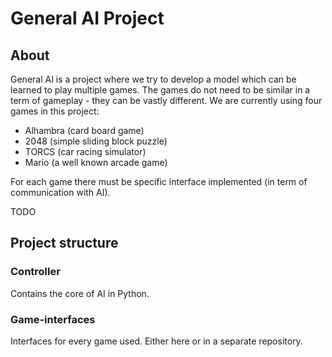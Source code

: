 # General AI Project
## About
General AI is a project where we try to develop a model which can be learned to play multiple games. The games
do not need to be similar in a term of gameplay - they can be vastly different. We are currently using four
games in this project:
* Alhambra (card board game)
* 2048 (simple sliding block puzzle)
* TORCS (car racing simulator)
* Mario (a well known arcade game)

For each game there must be specific interface implemented (in term of communication with AI).

TODO

## Project structure
### Controller
Contains the core of AI in Python.

### Game-interfaces
Interfaces for every game used. Either here or in a separate repository.